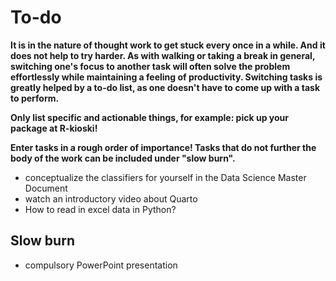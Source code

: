 # To-do

**It is in the nature of thought work to get stuck every once in a while. And it does not help to try harder. As with walking or taking a break in general, switching one's focus to another task will often solve the problem effortlessly while maintaining a feeling of productivity. Switching tasks is greatly helped by a to-do list, as one doesn't have to come up with a task to perform.**

**Only list specific and actionable things, for example: pick up your package at R-kioski!**

**Enter tasks in a rough order of importance! Tasks that do not further the body of the work can be included under "slow burn".**

- conceptualize the classifiers for yourself in the Data Science Master Document
- watch an introductory video about Quarto
- How to read in excel data in Python?

## Slow burn
- compulsory PowerPoint presentation
